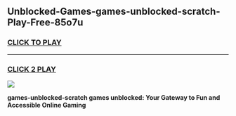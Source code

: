 
## Unblocked-Games-games-unblocked-scratch-Play-Free-85o7u
<h3>
<a href="https://premium76.site?title=games-unblocked-scratch&ref=20A">CLICK TO PLAY</a></h3>
<hr>

<h3>
<a href="https://premium76.site?title=games-unblocked-scratch&ref=20A">CLICK 2 PLAY</a>
  
</h3>

<a href="https://premium76.site?title=games-unblocked-scratch&ref=20A"><img src="https://clearcache.store/games.png"></a>


**games-unblocked-scratch games unblocked: Your Gateway to Fun and Accessible Online Gaming**
